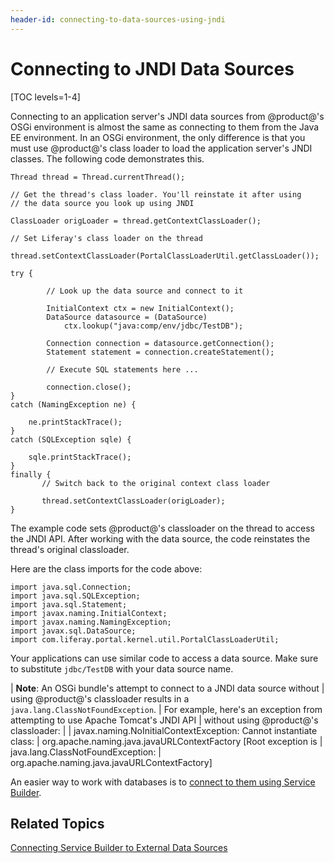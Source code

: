 ```yaml
---
header-id: connecting-to-data-sources-using-jndi
---
```


# Connecting to JNDI Data Sources

[TOC levels=1-4]

Connecting to an application server's JNDI data sources from @product@'s OSGi
environment is almost the same as connecting to them from the Java EE
environment. In an OSGi environment, the only difference is that you must use
@product@'s class loader to load the application server's JNDI classes. The
following code demonstrates this.

    Thread thread = Thread.currentThread();

    // Get the thread's class loader. You'll reinstate it after using
    // the data source you look up using JNDI

    ClassLoader origLoader = thread.getContextClassLoader();
    
    // Set Liferay's class loader on the thread
    
    thread.setContextClassLoader(PortalClassLoaderUtil.getClassLoader());

    try {

            // Look up the data source and connect to it

            InitialContext ctx = new InitialContext();
            DataSource datasource = (DataSource)
                ctx.lookup("java:comp/env/jdbc/TestDB");

            Connection connection = datasource.getConnection();
            Statement statement = connection.createStatement();

            // Execute SQL statements here ...

            connection.close();
    }
    catch (NamingException ne) {

        ne.printStackTrace();
    }
	catch (SQLException sqle) {

		sqle.printStackTrace();
	}
    finally {
           // Switch back to the original context class loader

           thread.setContextClassLoader(origLoader);
    }

The example code sets @product@'s classloader on the thread to access the JNDI
API. After working with the data source, the code reinstates the thread's
original classloader.

Here are the class imports for the code above:

    import java.sql.Connection;
    import java.sql.SQLException;
    import java.sql.Statement;
    import javax.naming.InitialContext;
    import javax.naming.NamingException;
    import javax.sql.DataSource;
    import com.liferay.portal.kernel.util.PortalClassLoaderUtil;

Your applications can use similar code to access a data source. Make sure to
substitute `jdbc/TestDB` with your data source name. 

| **Note**: An OSGi bundle's attempt to connect to a JNDI data source without
| using @product@'s classloader results in a `java.lang.ClassNotFoundException`.
| For example, here's an exception from attempting to use Apache Tomcat's JNDI API
| without using @product@'s classloader:
| 
|     javax.naming.NoInitialContextException: Cannot instantiate class:
|     org.apache.naming.java.javaURLContextFactory [Root exception is
|     java.lang.ClassNotFoundException:
|     org.apache.naming.java.javaURLContextFactory]

An easier way to work with databases is to 
[connect to them using Service Builder](/docs/7-0/tutorials/-/knowledge_base/t/connecting-service-builder-to-external-data-sources). 

## Related Topics

[Connecting Service Builder to External Data Sources](/docs/7-0/tutorials/-/knowledge_base/t/connecting-service-builder-to-external-data-sources)
